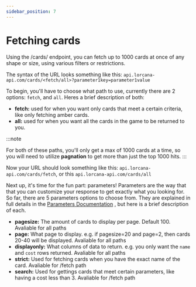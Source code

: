 ```yaml
---
sidebar_position: 7
---
```


# Fetching cards

Using the /cards/ endpoint, you can fetch up to 1000 cards at once of any shape or size, using various filters or restrictions.

The syntax of the URL looks something like this: `api.lorcana-api.com/cards/<fetch/all>?parameter1key=parameter1value`

To begin, you'll have to choose what path to use, currently there are 2 options: `fetch`, and `all`. Heres a brief description of both:
 - **fetch:** used for when you want only cards that meet a certain criteria, like only fetching amber cards.
 - **all:** used for when you want all the cards in the game to be returned to you. 

 :::note

 For both of these paths, you'll only get a max of 1000 cards at a time, so you will need to utilize **pagnation** to get more than just the top 1000 hits.
 :::

 Now your URL should look something like this: `api.lorcana-api.com/cards/fetch`, or this `api.lorcana-api.com/cards/all`

 Next up, it's time for the fun part: parameters! 
 Parameters are the way that that you can customize your response to get exactly what you looking for. So far, there are 5 parameters options to choose from. They are explained in full details in the [Parameters Documentation](/docs/category/parameters) , but here is a brief description of each.
  - **pagesize:** The amount of cards to display per page. Default 100. Avaliable for all paths
  - **page:** What page to display. e.g. if pagesize=20 and page=2, then cards 20-40 will be displayed. Avaliable for all paths
  - **displayonly:** What columns of data to return. e.g. you only want the `name` and `cost` rows returned. Avaliable for all paths
  - **strict:** Used for fetching cards when you have the exact name of the card. Avaliable for /fetch path
  - **search:** Used for gettings cards that meet certain parameters, like having a cost less than 3. Avaliable for /fetch path



